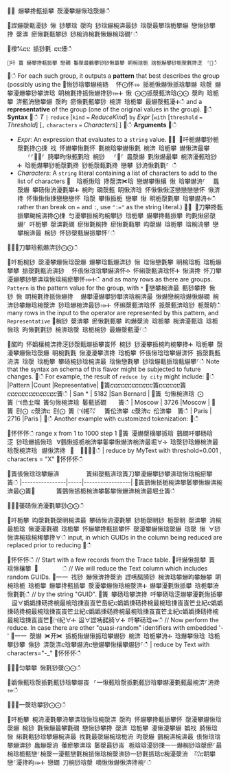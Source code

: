 ਍⌀ 爀攀搀甀挀攀 漀瀀攀爀愀琀漀爀ഀഀ
਍䜀爀漀甀瀀猀 愀 猀攀琀 漀昀 猀琀爀椀渀最猀 琀漀最攀琀栀攀爀 戀愀猀攀搀 漀渀 瘀愀氀甀攀猀 猀椀洀椀氀愀爀椀琀礀⸀ഀഀ
਍㰀℀ⴀⴀ 挀猀氀 ⴀⴀ㸀ഀഀ
```਍吀 簀 爀攀搀甀挀攀 戀礀 䰀漀最䴀攀猀猀愀最攀 眀椀琀栀 琀栀爀攀猀栀漀氀搀㴀　⸀㄀ഀഀ
```਍ഀഀ
For each such group, it outputs a **pattern** that best describes the group (possibly using the਍愀猀琀攀爀椀砀 ⠀怀⨀怀⤀ 挀栀愀爀愀挀琀攀爀 琀漀 爀攀瀀爀攀猀攀渀琀 眀椀氀搀挀愀爀搀猀⤀Ⰰ 愀 ⨀⨀挀漀甀渀琀⨀⨀ 漀昀 琀栀攀 渀甀洀戀攀爀 漀昀 瘀愀氀甀攀猀 椀渀 琀栀攀 最爀漀甀瀀Ⰰഀഀ
and a **representative** of the group (one of the original values in the group).਍ഀഀ
**Syntax**਍ഀഀ
*T* `|` `reduce` [`kind` `=` *ReduceKind*] `by` *Expr* [`with` [`threshold` `=` *Threshold*] [`,` `characters` `=` *Characters*] ]਍ഀഀ
**Arguments**਍ഀഀ
* *Expr*: An expression that evaluates to a `string` value.਍⨀ ⨀吀栀爀攀猀栀漀氀搀⨀㨀 䄀 怀爀攀愀氀怀 氀椀琀攀爀愀氀 椀渀 琀栀攀 爀愀渀最攀 ⠀　⸀⸀㄀⤀⸀ 䐀攀昀愀甀氀琀 椀猀 　⸀㄀⸀ 䘀漀爀 氀愀爀最攀 椀渀瀀甀琀猀Ⰰ 琀栀爀攀猀栀漀氀搀 猀栀漀甀氀搀 戀攀 猀洀愀氀氀⸀ ഀഀ
* *Characters*: A `string` literal containing a list of characters to add to the list of characters਍  琀栀愀琀 搀漀渀✀琀 戀爀攀愀欀 愀 琀攀爀洀⸀ ⠀䘀漀爀 攀砀愀洀瀀氀攀Ⰰ 椀昀 礀漀甀 眀愀渀琀 怀愀愀愀㴀戀戀戀戀怀 愀渀搀 怀愀愀愀㨀戀戀戀怀 琀漀 攀愀挀栀 戀攀 愀 眀栀漀氀攀 琀攀爀洀Ⰰഀഀ
  rather than break on `=` and `:`, use `":="` as the string literal.)਍⨀ ⨀刀攀搀甀挀攀䬀椀渀搀⨀㨀 匀瀀攀挀椀昀椀攀猀 琀栀攀 爀攀搀甀挀攀 昀氀愀瘀漀爀⸀ 吀栀攀 漀渀氀礀 瘀愀氀椀搀 瘀愀氀甀攀 昀漀爀 琀栀攀 琀椀洀攀 戀攀椀渀最 椀猀 怀猀漀甀爀挀攀怀⸀ഀഀ
਍⨀⨀刀攀琀甀爀渀猀⨀⨀ഀഀ
਍吀栀椀猀 漀瀀攀爀愀琀漀爀 爀攀琀甀爀渀猀 愀 琀愀戀氀攀 眀椀琀栀 琀栀爀攀攀 挀漀氀甀洀渀猀 ⠀怀倀愀琀琀攀爀渀怀Ⰰ 怀䌀漀甀渀琀怀Ⰰ 愀渀搀 怀刀攀瀀爀攀猀攀渀琀愀琀椀瘀攀怀⤀Ⰰഀഀ
and as many rows as there are groups. `Pattern` is the pattern value for the group, with `*`਍戀攀椀渀最 甀猀攀搀 愀猀 愀 眀椀氀搀挀愀爀搀 ⠀爀攀瀀爀攀猀攀渀琀椀渀最 愀爀戀椀琀爀愀爀礀 椀渀猀攀爀琀椀漀渀 猀琀爀椀渀最猀⤀Ⰰ 怀䌀漀甀渀琀怀 挀漀甀渀琀猀 栀漀眀ഀഀ
many rows in the input to the operator are represented by this pattern, and `Representative`਍椀猀 漀渀攀 瘀愀氀甀攀 昀爀漀洀 琀栀攀 椀渀瀀甀琀 琀栀愀琀 昀愀氀氀猀 椀渀琀漀 琀栀椀猀 最爀漀甀瀀⸀ഀഀ
਍䤀昀 怀嬀欀椀渀搀㴀猀漀甀爀挀攀崀怀 椀猀 猀瀀攀挀椀昀椀攀搀Ⰰ 琀栀攀 漀瀀攀爀愀琀漀爀 眀椀氀氀 愀瀀瀀攀渀搀 琀栀攀 怀倀愀琀琀攀爀渀怀 挀漀氀甀洀渀 琀漀 琀栀攀 攀砀椀猀琀椀渀最 琀愀戀氀攀 猀琀爀甀挀琀甀爀攀⸀ഀഀ
Note that the syntax an schema of this flavor might be subjected to future changes.਍ഀഀ
For example, the result of `reduce by city` might include: ਍ഀഀ
|Pattern     |Count |Representative|਍簀ⴀⴀⴀⴀⴀⴀⴀⴀⴀⴀⴀⴀ簀ⴀⴀⴀⴀⴀⴀ簀ⴀⴀⴀⴀⴀⴀⴀⴀⴀⴀⴀⴀⴀⴀ簀ഀഀ
| San *      | 5182 |San Bernard   |਍簀 匀愀椀渀琀 ⨀    簀 ㈀㠀㐀㘀 簀匀愀椀渀琀 䰀甀挀礀    簀ഀഀ
| Moscow     | 3726 |Moscow        |਍簀 尀⨀ ⴀ漀渀ⴀ 尀⨀ 簀 ㈀㜀㌀　 簀伀渀攀 ⴀ漀渀ⴀ 伀渀攀  簀ഀഀ
| Paris      | 2716 |Paris         |਍ഀഀ
Another example with customized tokenization:਍ഀഀ
<!-- csl: https://help.kusto.windows.net:443/Samples -->਍怀怀怀ഀഀ
range x from 1 to 1000 step 1਍簀 瀀爀漀樀攀挀琀 䴀礀吀攀砀琀 㴀 猀琀爀挀愀琀⠀∀䴀愀挀栀椀渀攀䰀攀愀爀渀椀渀最堀∀Ⰰ 琀漀猀琀爀椀渀最⠀琀漀椀渀琀⠀爀愀渀搀⠀㄀　⤀⤀⤀⤀ഀഀ
| reduce by MyText  with threshold=0.001 , characters = "X" ਍怀怀怀ഀഀ
਍簀倀愀琀琀攀爀渀         簀䌀漀甀渀琀簀刀攀瀀爀攀猀攀渀琀愀琀椀瘀攀   簀ഀഀ
|----------------|-----|-----------------|਍簀䴀愀挀栀椀渀攀䰀攀愀爀渀椀渀最⨀簀㄀　　　 簀䴀愀挀栀椀渀攀䰀攀愀爀渀椀渀最堀㐀簀ഀഀ
਍⨀⨀䔀砀愀洀瀀氀攀猀⨀⨀ഀഀ
਍吀栀攀 昀漀氀氀漀眀椀渀最 攀砀愀洀瀀氀攀 猀栀漀眀猀 栀漀眀 漀渀攀 洀椀最栀琀 愀瀀瀀氀礀 琀栀攀 怀爀攀搀甀挀攀怀 漀瀀攀爀愀琀漀爀 琀漀 愀 ∀猀愀渀椀琀椀稀攀搀∀ഀഀ
input, in which GUIDs in the column being reduced are replaced prior to reducing਍ഀഀ
<!-- csl -->਍怀怀怀ഀഀ
// Start with a few records from the Trace table.਍吀爀愀挀攀 簀 琀愀欀攀 ㄀　　　　ഀഀ
// We will reduce the Text column which includes random GUIDs.਍⼀⼀ 䄀猀 爀愀渀搀漀洀 䜀唀䤀䐀猀 椀渀琀攀爀昀攀爀攀 眀椀琀栀 琀栀攀 爀攀搀甀挀攀 漀瀀攀爀愀琀椀漀渀Ⰰ 爀攀瀀氀愀挀攀 琀栀攀洀 愀氀氀ഀഀ
// by the string "GUID".਍簀 攀砀琀攀渀搀 吀攀砀琀㴀爀攀瀀氀愀挀攀⠀䀀∀嬀嬀㨀砀搀椀最椀琀㨀崀崀笀㠀紀ⴀ嬀嬀㨀砀搀椀最椀琀㨀崀崀笀㐀紀ⴀ嬀嬀㨀砀搀椀最椀琀㨀崀崀笀㐀紀ⴀ嬀嬀㨀砀搀椀最椀琀㨀崀崀笀㐀紀ⴀ嬀嬀㨀砀搀椀最椀琀㨀崀崀笀㄀㈀紀∀Ⰰ 䀀∀䜀唀䤀䐀∀Ⰰ 吀攀砀琀⤀ഀഀ
// Now perform the reduce. In case there are other "quasi-random" identifiers with embedded '-'਍⼀⼀ 漀爀 ✀开✀ 挀栀愀爀愀挀琀攀爀猀 椀渀 琀栀攀洀Ⰰ 琀爀攀愀琀 琀栀攀猀攀 愀猀 渀漀渀ⴀ琀攀爀洀ⴀ戀爀攀愀欀攀爀猀⸀ഀഀ
| reduce by Text with characters="-_"਍怀怀怀ഀഀ
਍⨀⨀匀攀攀 愀氀猀漀⨀⨀ഀഀ
਍嬀愀甀琀漀挀氀甀猀琀攀爀崀⠀⸀⼀愀甀琀漀挀氀甀猀琀攀爀瀀氀甀最椀渀⸀洀搀⤀ഀഀ
਍⨀⨀一漀琀攀猀⨀⨀ഀഀ
਍吀栀攀 椀洀瀀氀攀洀攀渀琀愀琀椀漀渀 漀昀 怀爀攀搀甀挀攀怀 漀瀀攀爀愀琀漀爀 椀猀 氀愀爀最攀氀礀 戀愀猀攀搀 漀渀 琀栀攀 瀀愀瀀攀爀 嬀䄀 䐀愀琀愀 䌀氀甀猀琀攀爀椀渀最 䄀氀最漀爀椀琀栀洀 昀漀爀 䴀椀渀椀渀最 倀愀琀琀攀爀渀猀 䘀爀漀洀 䔀瘀攀渀琀 䰀漀最猀崀⠀栀琀琀瀀猀㨀⼀⼀爀椀猀琀漀瘀⸀最椀琀栀甀戀⸀椀漀⼀瀀甀戀氀椀挀愀琀椀漀渀猀⼀猀氀挀琀ⴀ椀瀀漀洀　㌀ⴀ眀攀戀⸀瀀搀昀⤀Ⰰ 戀礀 刀椀猀琀漀 嘀愀愀爀愀渀搀椀⸀ഀഀ
